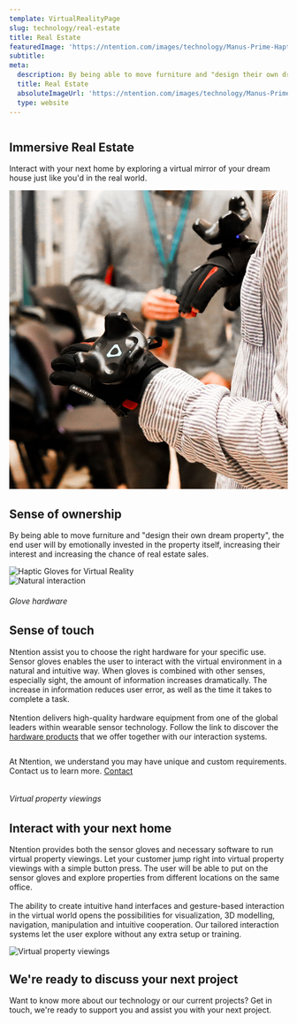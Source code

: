 ```yaml
---
template: VirtualRealityPage
slug: technology/real-estate
title: Real Estate
featuredImage: 'https://ntention.com/images/technology/Manus-Prime-Haptic.jpg'
subtitle:
meta:
  description: By being able to move furniture and "design their own dream property", the end user will by emotionally invested in the property itself, increasing their interest and increasing the chance of real estate sales.
  title: Real Estate
  absoluteImageUrl: 'https://ntention.com/images/technology/Manus-Prime-Haptic.jpg'
  type: website
---
```


<div class="tech-margin">
<div class="full-width-white technology-section-white reverse">
    <div class="column">
        <div class="container hover-image">
        <h2>Immersive Real Estate</h2>
        <p>
        Interact with your next home by exploring a virtual mirror of your dream house just like you'd in the real world.
        </p>  
        </div>
    </div>
    <div class="column">
        <div class="container round-image">
            <img src="images/Real-estate-showcase.jpg" alt="Natural Virtual Reality">
        </div>
    </div>
</div>
</div>


<div class="section">
    <div class="taCenter">
        <h2>Sense of ownership</h2>
        <div class="container skinnier">
        <p>
        By being able to move furniture and "design their own dream property", the end user will by emotionally invested in the property itself, increasing their interest and increasing the chance of real estate sales.
        </p>
        </div>
</div>

<div class="row space-100t">
<div class="column">
    <div class="container">
      <img src="/images/technology/Prime-2-haptic.jpg" alt="Haptic Gloves for Virtual Reality">
      <div class="column3 right mobile-small">
        <img src="/images/technology/certified-dealer-dark.png" alt="Natural interaction">
      </div>
    </div>
</div>
<div class="column">
    <div class="container hover-image links">
    <h6>Glove hardware</h6>
    <h2>Sense of touch</h2>
    <p>
    Ntention assist you to choose the right hardware for your specific use. Sensor gloves enables the user to interact with the virtual environment in a natural and intuitive way. When gloves is combined with other senses, especially sight, the amount of information increases dramatically. The increase in information reduces user error, as well as the time it takes to complete a task. <br><br>
    Ntention delivers high-quality hardware equipment from one of the global leaders within wearable sensor technology. Follow the link to discover the <a href="/technology/hardware">hardware products</a> that we offer together with our interaction systems.    
    </p>
    </div>
</div>
</div>

<div class="section">
    <div class="full-width">
        <div class="container dark mobile-contact-container">
        <p>
            At Ntention, we understand you may have unique and custom requirements. Contact us to learn more.
            <a class="button gradient right mobile-contact" href="/contact">Contact</a></p>
        </div>
    </div>
</div>

<div class="row space-100t space-100b">
<div class="column">
    <div class="container">
    <h6>Virtual property viewings</h6>
    <h2>Interact with your next home</h2>
    <p>
      Ntention provides both the sensor gloves and necessary software to run virtual property viewings. Let your customer jump right into virtual property viewings with a simple button press. The user will be able to put on the sensor gloves and explore properties from different locations on the same office. <br><br>
      The ability to create intuitive hand   interfaces   and   gesture-based interaction  in  the  virtual  world  opens  the  possibilities  for  visualization,  3D  modelling, navigation,  manipulation  and  intuitive  cooperation.  Our tailored interaction  systems  let the user explore without any extra setup or training.
      </p>
    </div>
</div>
<div class="column">
    <div class="container">
        <img src="/images/technology/Rendered-apartments.jpg" alt="Virtual property viewings">
    </div>
</div>
</div>

<div class="row">
    <div class="taCenter" id="order">
        <h2>We're ready to discuss your next project</h2>
        <div class="container skinnier">
        <p>
        Want to know more about our technology or our current projects? Get in touch, we're ready to support you and assist you with your next project.
        </p>
        </div>
</div>

